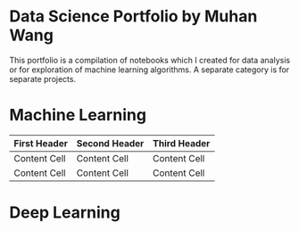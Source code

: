 # Data Science Portfolio by Muhan Wang
This portfolio is a compilation of notebooks which I created for data analysis or for exploration of machine learning algorithms. A separate category is for separate projects.


# Machine Learning

| First Header  | Second Header | Third Header  |
| ------------- | ------------- | ------------- |
| Content Cell  | Content Cell  | Content Cell  |
| Content Cell  | Content Cell  | Content Cell  |


# Deep Learning
